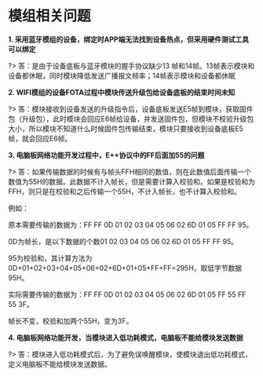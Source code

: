 # 模组相关问题

**1. 采用蓝牙模组的设备，绑定时APP端无法找到设备热点，但采用硬件测试工具可以绑定**

?> 答：是由于设备底板与蓝牙模块的握手协议缺少13 帧和14帧。13帧表示模块和设备都休眠，同时模块降低发送广播报文频率；14帧表示模块和设备都休眠



**2. WIFI模组的设备FOTA过程中模块传送升级包给设备底板的结束时间未知**

?> 答：模块接收到设备发送的升级指令后，设备底板发送E5帧到模块，获取固件包（升级包），此时模块会回应E6帧给设备，并发送固件包，但模块不校验升级包大小，所以模块不知道什么时候固件包传输结束，模块只要接收到设备底板E5帧，就会回应E6帧。

**3. 电脑板网络功能开发过程中，E++协议中的FF后面加55的问题**

?> 答：如果传输数据的时候有与帧头FFH相同的数值，则在此数值后面传输一个数值为55H的数据。此数据不计入帧长，但是需要计算入校验和。如果是校验和为FFH，则只是在校验和之后传输一个55H，不计入帧长，也不计算入校验和。

例如：

原本需要传输的数据为：FF FF 0D 01 02 03 04 05 06 02 6D 01 05 FF FF 95。

0D为帧长，是以下数据的个数01 02 03 04 05 06 02 6D 01 05 FF FF 95。

95为校验和，其计算方法为0D+01+02+03+04+05+06+02+6D+01+05+FF+FF=295H，取低字节数据95H。

实际需要传输的数据为：FF FF 0D 01 02 03 04 05 06 02 6D 01 05 FF 55 FF 55 3F。

帧长不变，校验和加两个55H，变为3F。

**4. 电脑板网络功能开发，当模块进入低功耗模式，电脑板不能给模块发送数据**

?> 答：模块进入低功耗模式后，为了避免误唤醒模块，使模块退出低功耗模式，定义电脑板不能给模块发送数据。






